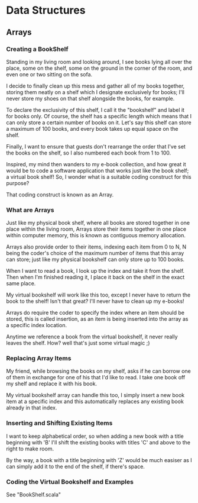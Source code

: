 

# Data Structures

## Arrays

### Creating a BookShelf

Standing in my living room and looking around, I see books lying all over the place, some on the shelf, some on the ground in the corner of the room,
and even one or two sitting on the sofa.

I decide to finally clean up this mess and gather all of my books together, storing them neatly on a shelf which I designate exclusively for books; 
I'll never store my shoes on that shelf alongside the books, for example.

To declare the exclusivity of this shelf, I call it the "bookshelf" and label it for books only.
Of course, the shelf has a specific length which means that I can only store a certain number of books on it.
Let's say this shelf can store a maximum of 100 books, and every book takes up equal space on the shelf.

Finally, I want to ensure that guests don't rearrange the order that I've set the books on the shelf, so 
I also numbered each book from 1 to 100.

Inspired, my mind then wanders to my e-book collection, and how great it would be to code a software application that
works just like the book shelf; a virtual book shelf!
So, I wonder what is a suitable coding construct for this purpose?
 
That coding construct is known as an Array.

### What are Arrays 

Just like my physical book shelf, where all books are stored together in one place within the living room,
Arrays store their items together in one place within computer memory, this is known as contiguous memory allocation.

Arrays also provide order to their items, indexing each item from 0 to N, 
N being the coder's choice of the maximum number of items that this array can store;
just like my physical bookshelf can only store up to 100 books.

When I want to read a book, I look up the index and take it from the shelf.
Then when I'm finished reading it, I place it back on the shelf in the exact same place.

My virtual bookshelf will work like this too, except I never have to return the book to the shelf!
Isn't that great? I'll never have to clean up my e-books! 

Arrays do require the coder to specify the index where an item should be stored, this is called insertion,
as an item is being inserted into the array as a specific index location.

Anytime we reference a book from the virtual bookshelf, it never really leaves the shelf.
How? well that's just some virtual magic ;)

### Replacing Array Items

My friend, while browsing the books on my shelf, asks if he can borrow one of them in exchange for one of his that I'd like to read.
I take one book off my shelf and replace it with his book.

My virtual bookshelf array can handle this too, I simply insert a new book item at a specific index and this 
automatically replaces any existing book already in that index.  

### Inserting and Shifting Existing Items

I want to keep alphabetical order, so when adding a new book with a title beginning with 'B'
I'll shift the existing books with titles 'C' and above to the right to make room.

By the way, a book with a title beginning with 'Z' would be much easiser as I can simply add it to the end of the shelf, 
if there's space.

### Coding the Virtual Bookshelf and Examples

See "BookShelf.scala"
















